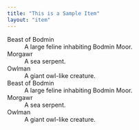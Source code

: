 ```yaml
---
title: "This is a Sample Item"
layout: "item"
---
```


<section class="px-6">
  <div class="flex flex-wrap md:flex-nowrap justify-center md:gap-6 w-full">
    <div class="basis-full md:basis-1/2">
      <div class="border crossed w-full aspect-4/3 mb-12"></div>
    </div>
    <div class="basis-full md:basis-1/2 mb-12">
      <div class="text-xl max-w-[60ch]">
        <dl>
          <dt class="font-bold">Beast of Bodmin</dt>
          <dd>A large feline inhabiting Bodmin Moor.</dd>
          <dt class="font-bold mt-6">Morgawr</dt>
          <dd>A sea serpent.</dd>
          <dt class="font-bold mt-6">Owlman</dt>
          <dd>A giant owl-like creature.</dd>
          <dt class="font-bold mt-6">Beast of Bodmin</dt>
          <dd>A large feline inhabiting Bodmin Moor.</dd>
          <dt class="font-bold mt-6">Morgawr</dt>
          <dd>A sea serpent.</dd>
          <dt class="font-bold mt-6">Owlman</dt>
          <dd>A giant owl-like creature.</dd>
        </dl>
      </div>
    </div>
  </div>
</section>